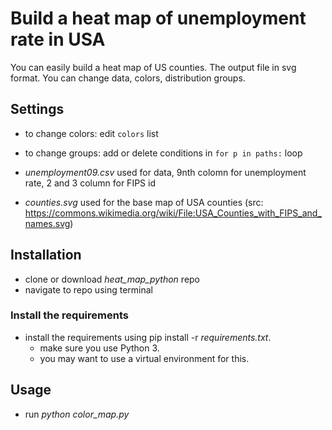 <h1>Build a heat map of unemployment rate in USA</h1>
<p>You can easily build a heat map of US counties. The output file in svg format. You can change data, colors, distribution groups.</p>
<h2>Settings</h2>

* to change colors: edit `colors` list
* to change groups: add or delete conditions in `for p in paths:` loop

* _unemployment09.csv_ used for data, 9nth colomn for unemployment rate, 2 and 3 column for FIPS id
* _counties.svg_ used for the base map of USA counties (src: https://commons.wikimedia.org/wiki/File:USA_Counties_with_FIPS_and_names.svg)

<h2>Installation</h2>

* clone or download _heat_map_python_ repo
* navigate to repo using terminal

<h3>Install the requirements</h3>

* install the requirements using pip install -r _requirements.txt_.
  * make sure you use Python 3.
  * you may want to use a virtual environment for this.

<h2>Usage</h2>

* run _python color_map.py_
